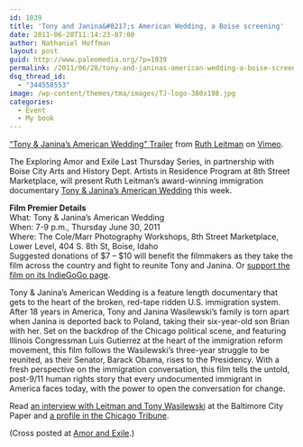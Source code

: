 ```yaml
---
id: 1039
title: 'Tony and Janina&#8217;s American Wedding, a Boise screening'
date: 2011-06-28T11:14:23-07:00
author: Nathaniel Hoffman
layout: post
guid: http://www.paleomedia.org/?p=1039
permalink: /2011/06/28/tony-and-janinas-american-wedding-a-boise-screening/
dsq_thread_id:
  - "344558553"
image: /wp-content/themes/tma/images/TJ-logo-380x198.jpg
categories:
  - Event
  - My book
---
```

[&#8220;Tony & Janina&#8217;s American Wedding&#8221; Trailer](http://vimeo.com/14918601) from [Ruth Leitman](http://vimeo.com/user799014) on [Vimeo](http://vimeo.com).

The Exploring Amor and Exile Last Thursday Series, in partnership with Boise City Arts and History Dept. Artists in Residence Program at 8th Street Marketplace, will present Ruth Leitman’s award-winning immigration documentary [Tony & Janina’s American Wedding](http://tonyandjanina.com) this week.

**Film Premier Details**  
What: Tony & Janina’s American Wedding  
When: 7-9 p.m., Thursday June 30, 2011  
Where: The Cole/Marr Photography Workshops, 8th Street Marketplace, Lower Level, 404 S. 8th St, Boise, Idaho  
Suggested donations of $7 &#8211; $10 will benefit the filmmakers as they take the film across the country and fight to reunite Tony and Janina. Or [support the film on its IndieGoGo page](http://www.indiegogo.com/Tony-Janinas-American-Wedding-Outreach-Campaign).

Tony & Janina’s American Wedding is a feature length documentary that gets to the heart of the broken, red-tape ridden U.S. immigration system. After 18 years in America, Tony and Janina Wasilewski’s family is torn apart when Janina is deported back to Poland, taking their six-year-old son Brian with her. Set on the backdrop of the Chicago political scene, and featuring Illinois Congressman Luis Gutierrez at the heart of the immigration reform movement, this film follows the Wasilewski’s three-year struggle to be reunited, as their Senator, Barack Obama, rises to the Presidency. With a fresh perspective on the immigration conversation, this film tells the untold, post-9/11 human rights story that every undocumented immigrant in America faces today, with the power to open the conversation for change.

Read [an interview with Leitman and Tony Wasilewski](http://citypaper.com/film/em-tony-and-janina-8217-s-american-wedding-em-1.1164729) at the Baltimore City Paper and [a profile in the Chicago Tribune](http://articles.chicagotribune.com/2010-10-09/news/ct-met-wasilewski-documentary-1010-20101009_1_solidarity-movement-activist-tony-wasilewski-deportation).

(Cross posted at [Amor and Exile](http://amorandexile.com/2011/06/tony-and-janinas-american-wedding-a-boise-screening/).)